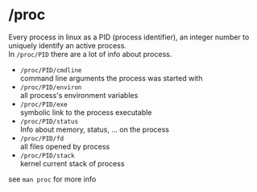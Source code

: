 # /proc

Every process in linux as a PID (process identifier), an integer number to uniquely identify an active process.\
In `/proc/PID` there are a lot of info about process.

- `/proc/PID/cmdline` \
  command line arguments the process was started with
- `/proc/PID/environ` \
  all process's environment variables
- `/proc/PID/exe` \
  symbolic link to the process executable
- `/proc/PID/status` \
  Info about memory, status, ... on the process
- `/proc/PID/fd` \
  all files opened by process
- `/proc/PID/stack` \
  kernel current stack of process
  
see `man proc` for more info
